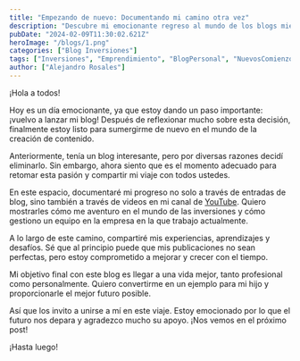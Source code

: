 ```yaml
---
title: "Empezando de nuevo: Documentando mi camino otra vez"
description: "Descubre mi emocionante regreso al mundo de los blogs mientras documento mi viaje hacia el crecimiento personal y profesional"
pubDate: "2024-02-09T11:30:02.621Z"
heroImage: "/blogs/1.png"
categories: ["Blog Inversiones"]
tags: ["Inversiones", "Emprendimiento", "BlogPersonal", "NuevosComienzos", "Experiencias", "Aprendizaje"]
author: ["Alejandro Rosales"]
---
```



¡Hola a todos!

Hoy es un día emocionante, ya que estoy dando un paso importante: ¡vuelvo a lanzar mi blog! Después de reflexionar mucho sobre esta decisión, finalmente estoy listo para sumergirme de nuevo en el mundo de la creación de contenido.

Anteriormente, tenía un blog interesante, pero por diversas razones decidí eliminarlo. Sin embargo, ahora siento que es el momento adecuado para retomar esta pasión y compartir mi viaje con todos ustedes.

En este espacio, documentaré mi progreso no solo a través de entradas de blog, sino también a través de videos en mi canal de [YouTube](https://www.youtube.com/@Alejandro-Rosales?sub_confirmation=1). Quiero mostrarles cómo me aventuro en el mundo de las inversiones y cómo gestiono un equipo en la empresa en la que trabajo actualmente.

A lo largo de este camino, compartiré mis experiencias, aprendizajes y desafíos. Sé que al principio puede que mis publicaciones no sean perfectas, pero estoy comprometido a mejorar y crecer con el tiempo.

Mi objetivo final con este blog es llegar a una vida mejor, tanto profesional como personalmente. Quiero convertirme en un ejemplo para mi hijo y proporcionarle el mejor futuro posible.

Así que los invito a unirse a mí en este viaje. Estoy emocionado por lo que el futuro nos depara y agradezco mucho su apoyo. ¡Nos vemos en el próximo post!

¡Hasta luego!